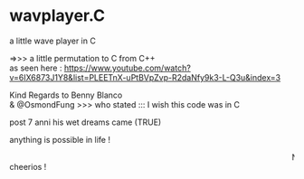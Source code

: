# wavplayer.C
a little wave player in C </br>

=>>> a little permutation to C from C++ </br>
as seen here : https://www.youtube.com/watch?v=6IX6873J1Y8&list=PLEETnX-uPtBVpZvp-R2daNfy9k3-L-Q3u&index=3

Kind Regards to Benny Blanco </br>
& @OsmondFung >>> who stated ::: I wish this code was in C

post 7 anni his wet dreams came (TRUE)

anything is possible in life !

<marquee>Never stop dreamin' !!!    !     !      !! </br></marquee>
cheerios !

